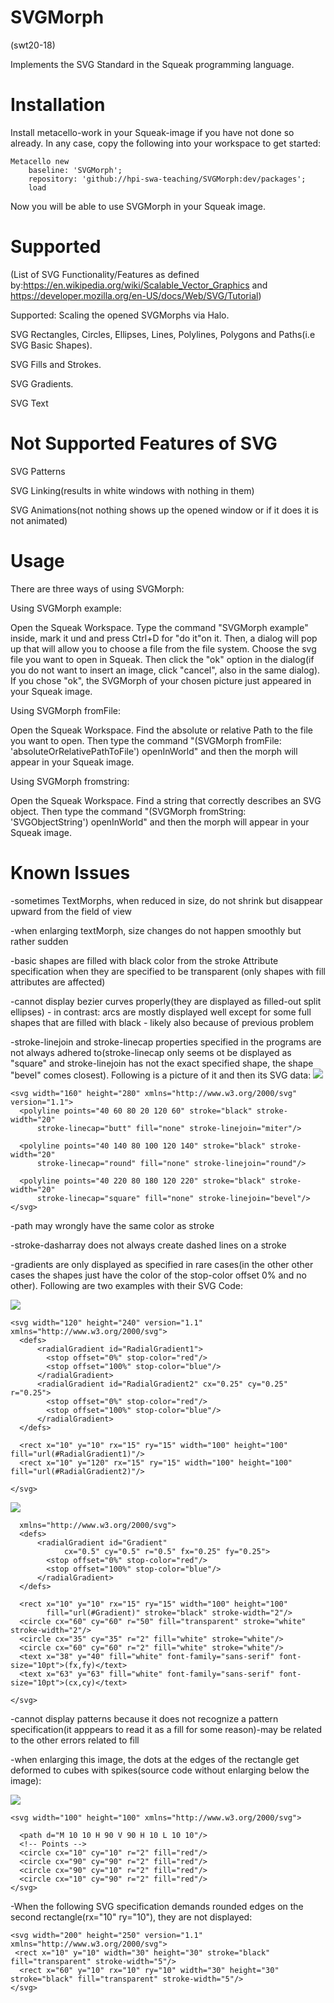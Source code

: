 # SVGMorph
(swt20-18)

Implements the SVG Standard in the Squeak programming language.

# Installation
Install metacello-work in your Squeak-image if you have not done so already. In any case,  copy the following into your workspace to get started:
```
Metacello new
	baseline: 'SVGMorph';
	repository: 'github://hpi-swa-teaching/SVGMorph:dev/packages';
	load
```

 Now you will be able to use SVGMorph in your Squeak image.
 
# Supported
(List of SVG Functionality/Features as defined by:https://en.wikipedia.org/wiki/Scalable_Vector_Graphics and  https://developer.mozilla.org/en-US/docs/Web/SVG/Tutorial)

Supported:
Scaling the opened SVGMorphs via Halo.  

SVG Rectangles, Circles, Ellipses, Lines, Polylines, Polygons and Paths(i.e SVG Basic Shapes).

SVG Fills and Strokes.

SVG Gradients.

SVG Text

# Not Supported Features of SVG

SVG Patterns

SVG Linking(results in white windows with nothing in them)

SVG Animations(not nothing shows up the opened window or if it does it is not animated)

# Usage
There are three ways of using SVGMorph:

Using SVGMorph example:

Open the Squeak Workspace. Type the command "SVGMorph example" inside, mark it und and press Ctrl+D for "do it"on it. Then, a dialog will pop up that will allow you to choose a file from the file system. Choose the svg file you want to open in Squeak. Then click the "ok" option in the dialog(if you do not want to insert an image, click "cancel", also in the same dialog). If you chose "ok", the SVGMorph of your chosen picture just appeared in your Squeak image.

Using SVGMorph fromFile:

Open the Squeak Workspace. Find the absolute or relative Path to the file you want to open. Then type the command "(SVGMorph fromFile: 'absoluteOrRelativePathToFile') openInWorld" and then the morph will appear in your Squeak image.

Using SVGMorph fromstring:

Open the Squeak Workspace. Find a string that correctly describes an SVG object. Then type the command "(SVGMorph fromString: 'SVGObjectString') openInWorld" and then the morph will appear in your Squeak image.
# Known Issues
-sometimes TextMorphs, when reduced in size, do not shrink but disappear upward from the field of view

-when enlarging textMorph, size changes do not happen smoothly but rather sudden

-basic shapes are filled with black color from the stroke Attribute specification when they are specified to be transparent (only shapes with fill attributes are affected)

-cannot display bezier curves properly(they are displayed as filled-out split ellipses) - in contrast: arcs are mostly displayed well except for some full shapes that are filled with black - likely also because of previous problem

-stroke-linejoin and stroke-linecap properties specified in the programs are not always adhered to(stroke-linecap only seems ot be displayed as "square" and stroke-linejoin has not the exact specified shape, the shape "bevel" comes closest). Following is a picture of it and then its SVG data:
![](docs/strokess2.svg) 
```
<svg width="160" height="280" xmlns="http://www.w3.org/2000/svg" version="1.1">
  <polyline points="40 60 80 20 120 60" stroke="black" stroke-width="20"
      stroke-linecap="butt" fill="none" stroke-linejoin="miter"/>
  
  <polyline points="40 140 80 100 120 140" stroke="black" stroke-width="20"
      stroke-linecap="round" fill="none" stroke-linejoin="round"/>
  
  <polyline points="40 220 80 180 120 220" stroke="black" stroke-width="20"
      stroke-linecap="square" fill="none" stroke-linejoin="bevel"/>
</svg>
```
-path may wrongly have the same color as stroke

-stroke-dasharray does not always create dashed lines on a stroke

-gradients are only displayed as specified in rare cases(in the other other cases the shapes just have the color of the stop-color offset 0% and no other). Following are two examples with their SVG Code:

![](docs/issues/gradients2.JPG)

```
<svg width="120" height="240" version="1.1" xmlns="http://www.w3.org/2000/svg">
  <defs>
      <radialGradient id="RadialGradient1">
        <stop offset="0%" stop-color="red"/>
        <stop offset="100%" stop-color="blue"/>
      </radialGradient>
      <radialGradient id="RadialGradient2" cx="0.25" cy="0.25" r="0.25">
        <stop offset="0%" stop-color="red"/>
        <stop offset="100%" stop-color="blue"/>
      </radialGradient>
  </defs>
 
  <rect x="10" y="10" rx="15" ry="15" width="100" height="100" fill="url(#RadialGradient1)"/> 
  <rect x="10" y="120" rx="15" ry="15" width="100" height="100" fill="url(#RadialGradient2)"/> 
  
</svg>
```
![](docs/issues/gradients3.JPG)
```<svg width="120" height="120" version="1.1"
  xmlns="http://www.w3.org/2000/svg">
  <defs>
      <radialGradient id="Gradient"
            cx="0.5" cy="0.5" r="0.5" fx="0.25" fy="0.25">
        <stop offset="0%" stop-color="red"/>
        <stop offset="100%" stop-color="blue"/>
      </radialGradient>
  </defs>
 
  <rect x="10" y="10" rx="15" ry="15" width="100" height="100"
        fill="url(#Gradient)" stroke="black" stroke-width="2"/>
  <circle cx="60" cy="60" r="50" fill="transparent" stroke="white" stroke-width="2"/>
  <circle cx="35" cy="35" r="2" fill="white" stroke="white"/>
  <circle cx="60" cy="60" r="2" fill="white" stroke="white"/>
  <text x="38" y="40" fill="white" font-family="sans-serif" font-size="10pt">(fx,fy)</text>
  <text x="63" y="63" fill="white" font-family="sans-serif" font-size="10pt">(cx,cy)</text>
  
</svg>
```

-cannot display patterns because it does not recognize a pattern specification(it apppears to read it as a fill for some reason)-may be related to the other errors related to fill

-when enlarging this image, the dots at the edges of the rectangle get deformed to cubes with spikes(source code without enlarging below the image):

![](docs/issues/deformed_circles.PNG)
```
<svg width="100" height="100" xmlns="http://www.w3.org/2000/svg">
  
  <path d="M 10 10 H 90 V 90 H 10 L 10 10"/>
  <!-- Points -->
  <circle cx="10" cy="10" r="2" fill="red"/>
  <circle cx="90" cy="90" r="2" fill="red"/>
  <circle cx="90" cy="10" r="2" fill="red"/>
  <circle cx="10" cy="90" r="2" fill="red"/>
</svg> 
```

-When the following SVG specification demands rounded edges on the second rectangle(rx="10" ry="10"), they are not displayed:

```
<svg width="200" height="250" version="1.1" xmlns="http://www.w3.org/2000/svg">
 <rect x="10" y="10" width="30" height="30" stroke="black" fill="transparent" stroke-width="5"/>
  <rect x="60" y="10" rx="10" ry="10" width="30" height="30" stroke="black" fill="transparent" stroke-width="5"/>
</svg>
```
